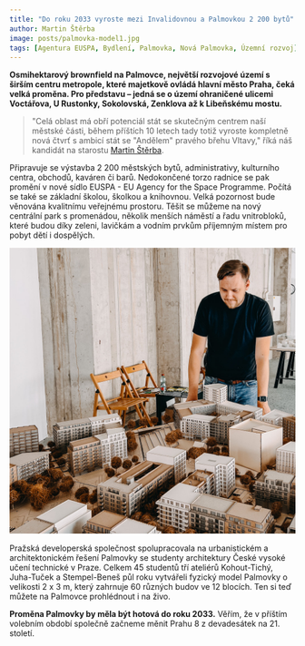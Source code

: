 ```yaml
---
title: "Do roku 2033 vyroste mezi Invalidovnou a Palmovkou 2 200 bytů"
author: Martin Štěrba
image: posts/palmovka-model1.jpg
tags: [Agentura EUSPA, Bydlení, Palmovka, Nová Palmovka, Územní rozvoj]
---
```


**Osmihektarový brownfield na Palmovce, největší rozvojové území s širším centru metropole, které majetkově ovládá hlavní město Praha, čeká velká proměna. Pro představu – jedná se o území ohraničené ulicemi Voctářova, U Rustonky, Sokolovská, Zenklova až k Libeňskému mostu.**

>"Celá oblast má obří potenciál stát se skutečným centrem naší městské části, během příštích 10 letech tady totiž vyroste kompletně nová čtvrť s ambicí stát se "Andělem" pravého břehu Vltavy," říká náš kandidát na starostu [Martin Štěrba](https://praha8.pirati.cz/lide/martin-sterba.html).

Připravuje se výstavba 2 200 městských bytů, administrativy, kulturního centra, obchodů, kaváren či barů. Nedokončené torzo radnice se pak promění v nové sídlo EUSPA - EU Agency for the Space Programme. Počítá se také se základní školou, školkou a knihovnou. Velká pozornost bude věnována kvalitnímu veřejnému prostoru. Těšit se můžeme na nový centrální park s promenádou, několik menších náměstí a řadu vnitrobloků, které budou díky zeleni, lavičkám a vodním prvkům příjemným místem pro pobyt dětí i dospělých.

![Model Palmovky](/assets/img/posts/palmovka-model2.jpg)

Pražská developerská společnost spolupracovala na urbanistickém a architektonickém řešení Palmovky se studenty architektury České vysoké učení technické v Praze. Celkem 45 studentů tří ateliérů Kohout-Tichý, Juha-Tuček a Stempel-Beneš půl roku vytvářeli fyzický model Palmovky o velikosti 2 x 3 m, který zahrnuje 60 různých budov ve 12 blocích. Ten si teď můžete na Palmovce prohlédnout i na živo.

**Proměna Palmovky by měla být hotová do roku 2033.** Věřím, že v příštím volebním období společně začneme měnit Prahu 8 z devadesátek na 21. století.
